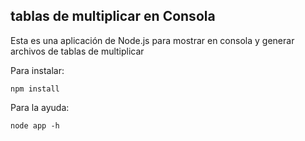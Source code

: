 ## tablas de multiplicar en Consola

Esta es una aplicación de Node.js para mostrar en consola y generar archivos de tablas de multiplicar

Para instalar:

```
npm install
```

Para la ayuda:
```
node app -h
```
